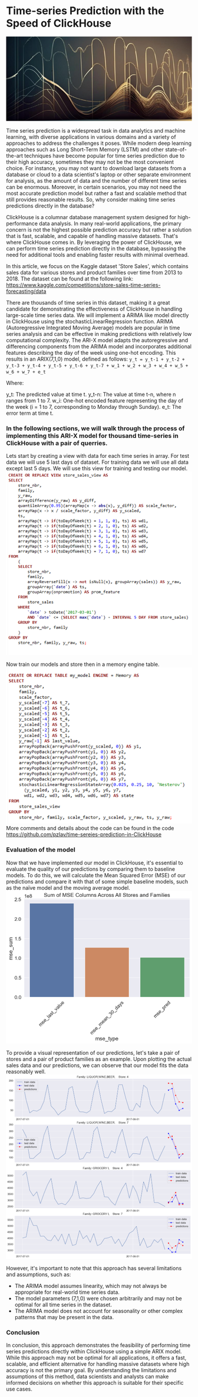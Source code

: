 # Time-series Prediction with the Speed of ClickHouse

![](images/logo2.png)

Time series prediction is a widespread task in data analytics and machine learning, with diverse applications in various domains and a variety of approaches to address the challenges it poses. While modern deep learning approaches such as Long Short-Term Memory (LSTM) and other state-of-the-art techniques have become popular for time series prediction due to their high accuracy, sometimes they may not be the most convenient choice. For instance, you may not want to download large datasets from a database or cloud to a data scientist's laptop or other separate environment for analysis, as the amount of data and the number of different time series can be enormous. Moreover, in certain scenarios, you may not need the most accurate prediction model but rather a fast and scalable method that still provides reasonable results. So, why consider making time series predictions directly in the database?

ClickHouse is a columnar database management system designed for high-performance data analysis. In many real-world applications, the primary concern is not the highest possible prediction accuracy but rather a solution that is fast, scalable, and capable of handling massive datasets. That's where ClickHouse comes in. By leveraging the power of ClickHouse, we can perform time series prediction directly in the database, bypassing the need for additional tools and enabling faster results with minimal overhead.

In this article, we focus on the Kaggle dataset 'Store Sales', which contains sales data for various stores and product families over time from 2013 to 2018. The dataset can be found at the following link:
https://www.kaggle.com/competitions/store-sales-time-series-forecasting/data

There are thousands of time series in this dataset, making it a great candidate for demonstrating the effectiveness of ClickHouse in handling large-scale time series data. We will implement a ARIMA like model directly in ClickHouse using the stochasticLinearRegression function. ARIMA (Autoregressive Integrated Moving Average) models are popular in time series analysis and can be effective in making predictions with relatively low computational complexity. The ARI-X model adapts the autoregressive and differencing components from the ARIMA model and incorporates additional features describing the day of the week using one-hot encoding. This results in an ARIX(7,1,0) model, defined as follows:
`y_t = y_t-1 + y_t-2 + y_t-3 + y_t-4 + y_t-5 + y_t-6 + y_t-7 + w_1 + w_2 + w_3 + w_4 + w_5 + w_6 + w_7 + e_t`

Where:

y_t: The predicted value at time t.
y_t-n: The value at time t-n, where n ranges from 1 to 7.
w_i: One-hot encoded feature representing the day of the week (i = 1 to 7, corresponding to Monday through Sunday).
e_t: The error term at time t.



### In the following sections, we will walk through the process of implementing this ARI-X model for thousand time-series in ClickHouse with a pair of querries.

Lets start by creating a view with data for each time series in array. For test data we will use 5 last days of dataset. For training data we will use all data except last 5 days. We will use this view for training and testing our model.
![](images/q1.png)
 

Now train our models and store then in a memory engine table.
![](images/q2.png)
More comments and details about the code can be found in the code https://github.com/pzlav/time-sereies-prediction-in-ClickHouse



### Evaluation of the model

Now that we have implemented our model in ClickHouse, it's essential to evaluate the quality of our predictions by comparing them to baseline models. To do this, we will calculate the Mean Squared Error (MSE) of our predictions and compare it with that of some simple baseline models, such as the naïve model and the moving average model.
![](images/mse.png) 

To provide a visual representation of our predictions, let's take a pair of stores and a pair of product families as an example. Upon plotting the actual sales data and our predictions, we can observe that our model fits the data reasonably well.
![](images/plot_pred.png)

However, it's important to note that this approach has several limitations and assumptions, such as:
 - The ARIMA model assumes linearity, which may not always be appropriate for real-world time series data.
 - The model parameters (7,1,0) were chosen arbitrarily and may not be optimal for all time series in the dataset.
 - The ARIMA model does not account for seasonality or other complex patterns that may be present in the data.



### Conclusion
In conclusion, this approach demonstrates the feasibility of performing time series predictions directly within ClickHouse using a simple ARIX model. While this approach may not be optimal for all applications, it offers a fast, scalable, and efficient alternative for handling massive datasets where high accuracy is not the primary goal. By understanding the limitations and assumptions of this method, data scientists and analysts can make informed decisions on whether this approach is suitable for their specific use cases.  